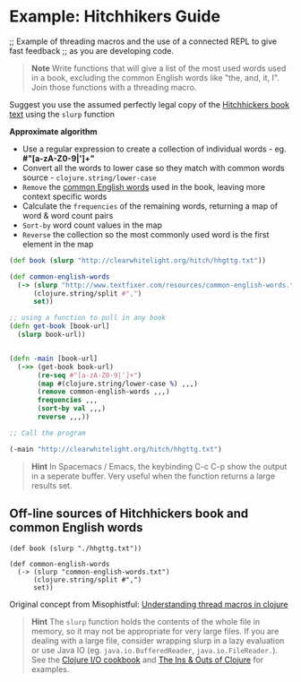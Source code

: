 # Example: Hitchhikers Guide

;; Example of threading macros and the use of a connected REPL to give fast feedback
;; as you are developing code.

> **Note** Write functions that will give a list of the most used words used in a book, excluding the common English words like "the, and, it, I".  Join those functions with a threading macro.

Suggest you use the assumed perfectly legal copy of the [Hitchhickers book text](http://clearwhitelight.org/hitch/hhgttg.txt) using the `slurp` function


**Approximate algorithm**
* Use a regular expression to create a collection of individual words - eg. **#"[a-zA-Z0-9|']+"**
* Convert all the words to lower case so they match with common words source - `clojure.string/lower-case`
* `Remove` the [common English words](http://www.textfixer.com/resources/common-english-words.txt) used in the book, leaving more context specific words
* Calculate the `frequencies` of the remaining words, returning a map of word & word count pairs
* `Sort-by` word count values in the map
* `Reverse` the collection so the most commonly used word is the first element in the map


<!--sec data-title="Reveal answer" data-id="answer001" data-collapse=true ces-->

```clojure
(def book (slurp "http://clearwhitelight.org/hitch/hhgttg.txt"))

(def common-english-words
  (-> (slurp "http://www.textfixer.com/resources/common-english-words.txt")
      (clojure.string/split #",")
      set))

;; using a function to pull in any book
(defn get-book [book-url]
  (slurp book-url))


(defn -main [book-url]
  (->> (get-book book-url)
       (re-seq #"[a-zA-Z0-9|']+")
       (map #(clojure.string/lower-case %) ,,,)
       (remove common-english-words ,,,)
       frequencies ,,,
       (sort-by val ,,,)
       reverse ,,,))

;; Call the program 

(-main "http://clearwhitelight.org/hitch/hhgttg.txt")
```

> **Hint** In Spacemacs / Emacs, the keybinding C-c C-p show the output in a seperate buffer.  Very useful when the function returns a large results set.


## Off-line sources of Hitchhickers book and common English words

```
(def book (slurp "./hhgttg.txt"))

(def common-english-words
  (-> (slurp "common-english-words.txt")
      (clojure.string/split #",")
      set))
```

Original concept from Misophistful: [Understanding thread macros in clojure](https://www.youtube.com/watch?v=qxE5wDbt964)


> **Hint** The `slurp` function holds the contents of the whole file in memory, so it may not be appropriate for very large files.  If you are dealing with a large file, consider wrapping slurp in a lazy evaluation or use Java IO (eg. `java.io.BufferedReader`, `java.io.FileReader.`).  See the [Clojure I/O cookbook](http://nakkaya.com/2010/06/15/clojure-io-cookbook/) and [The Ins & Outs of Clojure](http://blog.isaachodes.io/p/clojure-io-p1/) for examples.

<!--endsec-->
